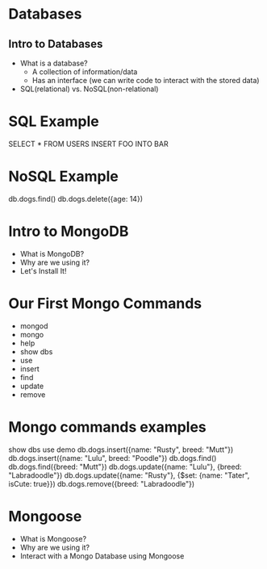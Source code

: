 # Databases

## Intro to Databases
* What is a database?
    * A collection of information/data
    * Has an interface (we can write code to interact with the stored data)
* SQL(relational) vs. NoSQL(non-relational)

# SQL Example
SELECT * FROM USERS
INSERT FOO INTO BAR

# NoSQL Example
db.dogs.find()
db.dogs.delete({age: 14})

# Intro to MongoDB
* What is MongoDB?
* Why are we using it?
* Let's Install It!

# Our First Mongo Commands
* mongod
* mongo
* help
* show dbs
* use
* insert
* find
* update
* remove

# Mongo commands examples
show dbs
use demo
db.dogs.insert({name: "Rusty", breed: "Mutt"})
db.dogs.insert({name: "Lulu", breed: "Poodle"})
db.dogs.find()
db.dogs.find({breed: "Mutt"})
db.dogs.update({name: "Lulu"}, {breed: "Labradoodle"})
db.dogs.update({name: "Rusty"}, {$set: {name: "Tater", isCute: true}})
db.dogs.remove({breed: "Labradoodle"})

# Mongoose
* What is Mongoose?
* Why are we using it?
* Interact with a Mongo Database using Mongoose